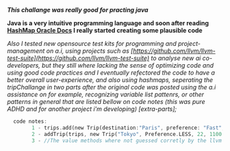*****This challange was really good for practing java*****

**Java is a very intuitive programming language and soon after reading [HashMap Oracle Docs](https://docs.oracle.com/javase/8/docs/api/java/util/HashMap.html) I really started creating some plausible code**

*Also I tested new opensource test kits for programming and project-management on a.i, using projects such as [https://github.com/llvm/llvm-test-suite](https://github.com/llvm/llvm-test-suite) to analyse new ai co-developers, but they still where lacking the sense of optimizing code
and using good code practices and I eventually refectored the code to have a better overall user-experience, and also using hashmaps, seperating the tripChallange in two parts after the original code was posted using the
a.i assistance on for example, recognizing variable list pattenrs, or other patterns in general that are listed bellow on code notes (this was pure ADHD and for another project i'm developing) [extra-parts];*

```rust
  code notes:
        1 - trips.add(new Trip(destination:"Paris", preference: "Fast", duration:7, cost:900.00, scales.1)); //this was the new class list method suggested by the a.i;
        2 - addTrip(trips, new Trip("Tokyo", Preference.LESS, 22, 1100.00, 1)); // this is hashmap defined with ' Map<String, Map<Preference, Trip>> ' (Lk10);
        3 - //The value methods where not guessed corretly by the llvm prediction training ([NOTICE]:review);
```
